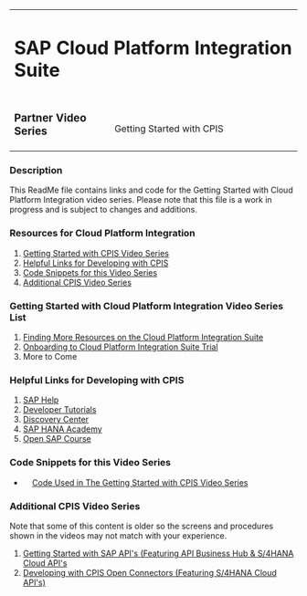 <table width=100% border=0>
<tr ><td colspan=2><h1>SAP Cloud Platform Integration Suite</h1></td></tr>
<tr><td><h3>Partner Video Series</h3></td><td width=66%></br>&nbsp;Getting Started with CPIS</td>
</table>

### Description

This ReadMe file contains links and code for the Getting Started with Cloud Platform Integration video series. Please note that this file is a work in progress and is subject to changes and additions.

### <a name="gss4hapi"></a>Resources for Cloud Platform Integration
1) [Getting Started with CPIS Video Series](#cpiv)
1) [Helpful Links for Developing with CPIS](#cpil)
1) [Code Snippets for this Video Series](#cpic)
1) [Additional CPIS Video Series](#cpia)

### <a name="cpiv"></a>Getting Started with Cloud Platform Integration Video Series List
1) [Finding More Resources on the Cloud Platform Integration Suite]()
1) [Onboarding to Cloud Platform Integration Suite Trial]()
1) More to Come

### <a name="cpil"></a>Helpful Links for Developing with CPIS

1) [SAP Help](https://help.sap.com/viewer/search?q=sap%20cloud%20platform%20integration%20suite)
1) [Developer Tutorials](https://developers.sap.com/tutorial-navigator.html?tag=products:technology-platform/sap-cloud-platform/sap-cloud-platform-integration-for-process-services)
1) [Discovery Center](discovery-center.cloud.sap)
1) [SAP HANA Academy](http://academy.saphana.com/)
1) [Open SAP Course](https://open.sap.com/courses/cp9)

### <a name="cpic"></a>Code Snippets for this Video Series

*  &nbsp;&nbsp;&nbsp;&nbsp;[Code Used in The Getting Started with CPIS Video Series](/CodeSnippets.md)

### <a name="cpia"></a>Additional CPIS Video Series

Note that some of this content is older so the screens and procedures shown in the videos may not match with your experience.

1) [Getting Started with SAP API's (Featuring API Business Hub & S/4HANA Cloud API's](https://github.com/saphanaacademy/s4hcapi/blob/master/exercises/gettingstarteds4hcloudapis.md)
1) [Developing with CPIS Open Connectors (Featuring S/4HANA Cloud API's)](https://github.com/saphanaacademy/s4hcapi/blob/master/exercises/openconnectorss4hcloudapis.md)

